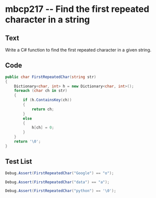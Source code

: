 # mbcp217 -- Find the first repeated character in a string

## Text

Write a C# function to find the first repeated character in a given string.

## Code

```csharp
public char FirstRepeatedChar(string str) 
{ 
    Dictionary<char, int> h = new Dictionary<char, int>(); 
    foreach (char ch in str) 
    { 
        if (h.ContainsKey(ch)) 
        { 
            return ch; 
        } 
        else 
        { 
            h[ch] = 0; 
        } 
    } 
    return '\0'; 
}
```

## Test List

```csharp
Debug.Assert(FirstRepeatedChar("Google") == "o");
```

```csharp
Debug.Assert(FirstRepeatedChar("data") == "a");
```

```csharp
Debug.Assert(FirstRepeatedChar("python") == '\0');
```
